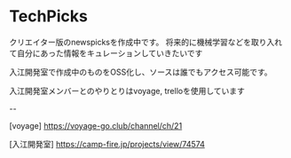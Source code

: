 # TechPicks

クリエイター版のnewspicksを作成中です。
将来的に機械学習などを取り入れて自分にあった情報をキュレーションしていきたいです

入江開発室で作成中のものをOSS化し、ソースは誰でもアクセス可能です。

入江開発室メンバーとのやりとりはvoyage, trelloを使用しています

--

[voyage]
https://voyage-go.club/channel/ch/21

[入江開発室]
https://camp-fire.jp/projects/view/74574
